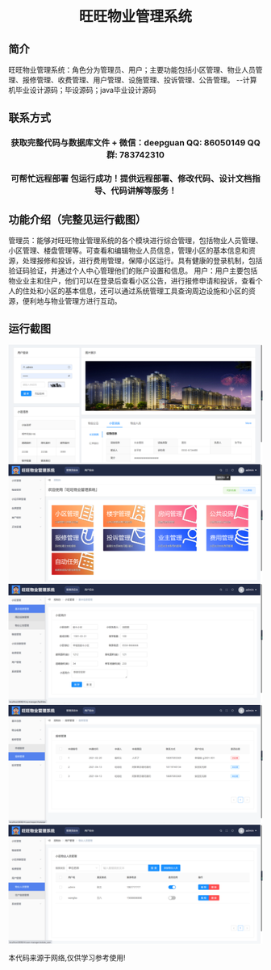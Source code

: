 <p><h1 align="center">旺旺物业管理系统</h1></p>

## 简介
旺旺物业管理系统：角色分为管理员、用户；主要功能包括小区管理、物业人员管理、报修管理、收费管理、用户管理、设施管理、投诉管理、公告管理。    --计算机毕业设计源码；毕设源码；java毕业设计源码


## 联系方式
<p><h3 align="center">获取完整代码与数据库文件 + 微信：deepguan QQ: 86050149 QQ群: 783742310</h3></p>
<p><h3 align="center">可帮忙远程部署 包运行成功！提供远程部署、修改代码、设计文档指导、代码讲解等服务！</h3></p>

## 功能介绍（完整见运行截图）
管理员：能够对旺旺物业管理系统的各个模块进行综合管理，包括物业人员管理、小区管理、楼盘管理等。可查看和编辑物业人员信息，管理小区的基本信息和资源，处理报修和投诉，进行费用管理，保障小区运行。具有健康的登录机制，包括验证码验证，并通过个人中心管理他们的账户设置和信息。 用户：用户主要包括物业业主和住户，他们可以在登录后查看小区公告，进行报修申请和投诉，查看个人的住处和小区的基本信息，还可以通过系统管理工具查询周边设施和小区的资源，便利地与物业管理方进行互动。


## 运行截图
![](imgs/588112-20220622132356040-1763920231.png)
![](imgs/588112-20220622132403197-2131594721.png)
![](imgs/588112-20220622132407455-56115004.png)
![](imgs/588112-20220622132413846-1595188329.png)
![](imgs/588112-20220622132417615-412471577.png)

<p>本代码来源于网络,仅供学习参考使用!</p>
